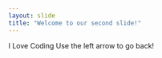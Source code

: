 ```yaml
---
layout: slide
title: "Welcome to our second slide!"
---
```

I Love Coding
Use the left arrow to go back!
